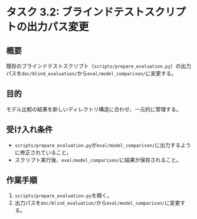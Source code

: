 # タスク 3.2: ブラインドテストスクリプトの出力パス変更

## 概要

既存のブラインドテストスクリプト（`scripts/prepare_evaluation.py`）の出力パスを`doc/blind_evaluation/`から`eval/model_comparison/`に変更する。

## 目的

モデル比較の結果を新しいディレクトリ構造に合わせ、一元的に管理する。

## 受け入れ条件

*   `scripts/prepare_evaluation.py`が`eval/model_comparison/`に出力するように修正されていること。
*   スクリプト実行後、`eval/model_comparison/`に結果が保存されること。

## 作業手順

1.  `scripts/prepare_evaluation.py`を開く。
2.  出力パスを`doc/blind_evaluation/`から`eval/model_comparison/`に変更する。
